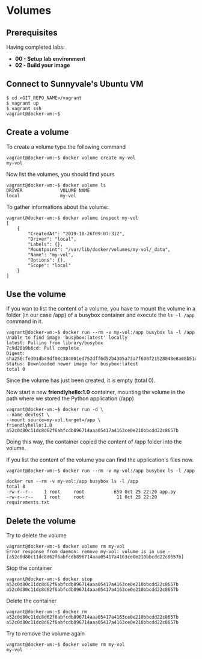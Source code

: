 # Volumes

## Prerequisites

Having completed labs:
-  **00 - Setup lab environment**
-  **02 - Build your image**

## Connect to Sunnyvale's Ubuntu VM

```console
$ cd <GIT_REPO_NAME>/vagrant
$ vagrant up
$ vagrant ssh
vagrant@docker-vm:~$ 
```

## Create a volume

To create a volume type the following command

```console
vagrant@docker-vm:~$ docker volume create my-vol
my-vol
```

Now list the volumes, you should find yours

```console
vagrant@docker-vm:~$ docker volume ls
DRIVER              VOLUME NAME
local               my-vol
```

To gather informations about the volume:

```console
vagrant@docker-vm:~$ docker volume inspect my-vol
[
    {
        "CreatedAt": "2019-10-26T09:07:31Z",
        "Driver": "local",
        "Labels": {},
        "Mountpoint": "/var/lib/docker/volumes/my-vol/_data",
        "Name": "my-vol",
        "Options": {},
        "Scope": "local"
    }
]
```

## Use the volume

If you wan to list the content of a volume, you have to mount the volume in a folder (in our case /app) of a busybox container and execute the `ls -l /app` command in it. 

```console
vagrant@docker-vm:~$ docker run --rm -v my-vol:/app busybox ls -l /app
Unable to find image 'busybox:latest' locally
latest: Pulling from library/busybox
7c9d20b9b6cd: Pull complete 
Digest: sha256:fe301db49df08c384001ed752dff6d52b4305a73a7f608f21528048e8a08b51e
Status: Downloaded newer image for busybox:latest
total 0
```

Since the volume has just been created, it is empty (total 0).

Now start a new **friendlyhello:1.0** container, mounting the volume in the path where we stored the Python application (/app)

```console
vagrant@docker-vm:~$ docker run -d \
--name devtest \
--mount source=my-vol,target=/app \
friendlyhello:1.0
a52c0d80c11dc8d62f6abfcdb896714aaa05417a4163ce0e210bbcdd22c8657b
```

Doing this way, the container copied the content of /app folder into the volume.

If you list the content of the volume you can find the application's files now.

```console
vagrant@docker-vm:~$ docker run --rm -v my-vol:/app busybox ls -l /app

docker run --rm -v my-vol:/app busybox ls -l /app
total 8
-rw-r--r--    1 root     root           659 Oct 25 22:20 app.py
-rw-r--r--    1 root     root            11 Oct 25 22:20 requirements.txt
```

## Delete the volume

Try to delete the volume

```console
vagrant@docker-vm:~$ docker volume rm my-vol
Error response from daemon: remove my-vol: volume is in use - [a52c0d80c11dc8d62f6abfcdb896714aaa05417a4163ce0e210bbcdd22c8657b]
```

Stop the container

```console
vagrant@docker-vm:~$ docker stop a52c0d80c11dc8d62f6abfcdb896714aaa05417a4163ce0e210bbcdd22c8657b
a52c0d80c11dc8d62f6abfcdb896714aaa05417a4163ce0e210bbcdd22c8657b
```

Delete the container

```console
vagrant@docker-vm:~$ docker rm a52c0d80c11dc8d62f6abfcdb896714aaa05417a4163ce0e210bbcdd22c8657b
a52c0d80c11dc8d62f6abfcdb896714aaa05417a4163ce0e210bbcdd22c8657b
```

Try to remove the volume again

```console
vagrant@docker-vm:~$ docker volume rm my-vol
my-vol
```


